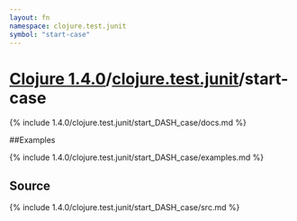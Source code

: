 ```yaml
---
layout: fn
namespace: clojure.test.junit
symbol: "start-case"
---
```


# [Clojure 1.4.0](../../)/[clojure.test.junit](../)/start-case

{% include 1.4.0/clojure.test.junit/start_DASH_case/docs.md %}

##Examples

{% include 1.4.0/clojure.test.junit/start_DASH_case/examples.md %}
## Source
{% include 1.4.0/clojure.test.junit/start_DASH_case/src.md %}

